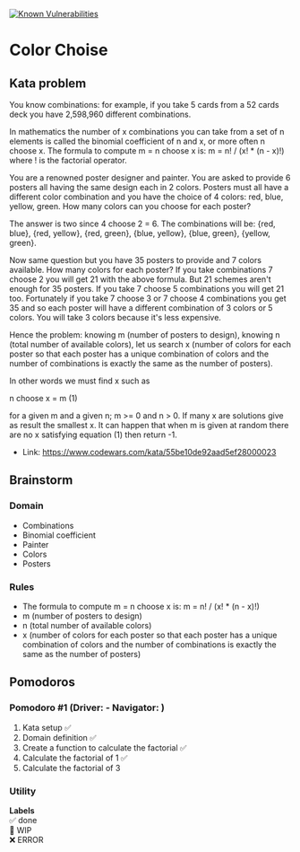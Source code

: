 [![Known Vulnerabilities](https://snyk.io/test/github/rivaldorodrigues/code-kata/badge.svg)](https://snyk.io/test/github/rivaldorodrigues/code-kata)

# Color Choise

## Kata problem

You know combinations: for example, if you take 5 cards from a 52 cards deck you have 2,598,960 different combinations.

In mathematics the number of x combinations you can take from a set of n elements is called the binomial coefficient of n and x, or more often n choose x. The formula to compute m = n choose x is: m = n! / (x! \* (n - x)!) where ! is the factorial operator.

You are a renowned poster designer and painter. You are asked to provide 6 posters all having the same design each in 2 colors. Posters must all have a different color combination and you have the choice of 4 colors: red, blue, yellow, green. How many colors can you choose for each poster?

The answer is two since 4 choose 2 = 6. The combinations will be: {red, blue}, {red, yellow}, {red, green}, {blue, yellow}, {blue, green}, {yellow, green}.

Now same question but you have 35 posters to provide and 7 colors available. How many colors for each poster? If you take combinations 7 choose 2 you will get 21 with the above formula. But 21 schemes aren't enough for 35 posters. If you take 7 choose 5 combinations you will get 21 too. Fortunately if you take 7 choose 3 or 7 choose 4 combinations you get 35 and so each poster will have a different combination of 3 colors or 5 colors. You will take 3 colors because it's less expensive.

Hence the problem:
knowing m (number of posters to design), knowing n (total number of available colors), let us search x (number of colors for each poster so that each poster has a unique combination of colors and the number of combinations is exactly the same as the number of posters).

In other words we must find x such as

n choose x = m (1)

for a given m and a given n; m >= 0 and n > 0. If many x are solutions give as result the smallest x. It can happen that when m is given at random there are no x satisfying equation (1) then return -1.

- Link: https://www.codewars.com/kata/55be10de92aad5ef28000023

## Brainstorm

### Domain

- Combinations
- Binomial coefficient
- Painter
- Colors
- Posters

### Rules

- The formula to compute m = n choose x is: m = n! / (x! \* (n - x)!)
- m (number of posters to design)
- n (total number of available colors)
- x (number of colors for each poster so that each poster has a unique combination of colors and the number of combinations is exactly the same as the number of posters)

## Pomodoros

### Pomodoro #1 (Driver: - Navigator: )

1. Kata setup ✅
2. Domain definition ✅
3. Create a function to calculate the factorial ✅
4. Calculate the factorial of 1 ✅
5. Calculate the factorial of 3

### Utility

**Labels**  
✅ done  
🚧 WIP  
❌ ERROR
